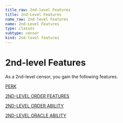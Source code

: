 ```yaml
---
title_raw: 2nd-level Features
title: 2nd-Level Features
name_raw: 2nd-level Features
name: 2nd-Level Features
type: classes
subtype: censor
kind: 2nd-level features
---
```


# 2nd-level Features

As a 2nd-level censor, you gain the following features.

[PERK](./Perk.md)

[2ND-LEVEL ORDER FEATURES](./2nd-Level%20Order%20Features/2nd-Level%20Order%20Features.md)

[2ND-LEVEL ORDER ABILITY](./2nd-Level%20Order%20Ability/2nd-Level%20Order%20Ability.md)

[2ND-LEVEL ORACLE ABILITY](./2nd-Level%20Oracle%20Ability/2nd-Level%20Oracle%20Ability.md)
